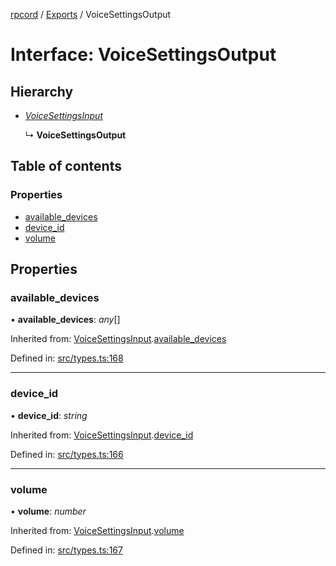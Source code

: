 [rpcord](../README.md) / [Exports](../modules.md) / VoiceSettingsOutput

# Interface: VoiceSettingsOutput

## Hierarchy

* [*VoiceSettingsInput*](voicesettingsinput.md)

  ↳ **VoiceSettingsOutput**

## Table of contents

### Properties

- [available\_devices](voicesettingsoutput.md#available_devices)
- [device\_id](voicesettingsoutput.md#device_id)
- [volume](voicesettingsoutput.md#volume)

## Properties

### available\_devices

• **available\_devices**: *any*[]

Inherited from: [VoiceSettingsInput](voicesettingsinput.md).[available_devices](voicesettingsinput.md#available_devices)

Defined in: [src/types.ts:168](https://github.com/DjDeveloperr/RPCord/blob/ac2ab55/src/types.ts#L168)

___

### device\_id

• **device\_id**: *string*

Inherited from: [VoiceSettingsInput](voicesettingsinput.md).[device_id](voicesettingsinput.md#device_id)

Defined in: [src/types.ts:166](https://github.com/DjDeveloperr/RPCord/blob/ac2ab55/src/types.ts#L166)

___

### volume

• **volume**: *number*

Inherited from: [VoiceSettingsInput](voicesettingsinput.md).[volume](voicesettingsinput.md#volume)

Defined in: [src/types.ts:167](https://github.com/DjDeveloperr/RPCord/blob/ac2ab55/src/types.ts#L167)
